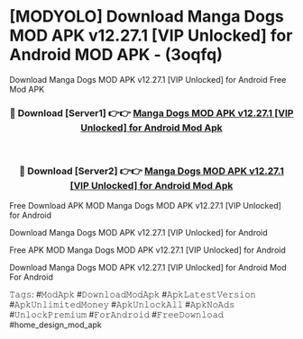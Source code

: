 # [MODYOLO] Download Manga Dogs MOD APK v12.27.1 [VIP Unlocked] for Android MOD APK - (3oqfq)
Download Manga Dogs MOD APK v12.27.1 [VIP Unlocked] for Android Free Mod APK

<div align="center">
<h3>🔴 Download [Server1] 👉👉 <a href="https://apk-comot.site?title=Manga_Dogs_MOD_APK_v12.27.1_[VIP_Unlocked]_for_Android">Manga Dogs MOD APK v12.27.1 [VIP Unlocked] for Android Mod Apk</a></h3><br>

<h3>🔴 Download [Server2] 👉👉 <a href="https://apk-comot.site?title=Manga_Dogs_MOD_APK_v12.27.1_[VIP_Unlocked]_for_Android">Manga Dogs MOD APK v12.27.1 [VIP Unlocked] for Android Mod Apk</a></h3>
</div>


Free Download APK MOD Manga Dogs MOD APK v12.27.1 [VIP Unlocked] for Android

Download Manga Dogs MOD APK v12.27.1 [VIP Unlocked] for Android 

Free APK MOD Manga Dogs MOD APK v12.27.1 [VIP Unlocked] for Android 

Download Manga Dogs MOD APK v12.27.1 [VIP Unlocked] for Android Mod For Android

𝚃𝚊𝚐𝚜: #𝙼𝚘𝚍𝙰𝚙𝚔 #𝙳𝚘𝚠𝚗𝚕𝚘𝚊𝚍𝙼𝚘𝚍𝙰𝚙𝚔 #𝙰𝚙𝚔𝙻𝚊𝚝𝚎𝚜𝚝𝚅𝚎𝚛𝚜𝚒𝚘𝚗 #𝙰𝚙𝚔𝚄𝚗𝚕𝚒𝚖𝚒𝚝𝚎𝚍𝙼𝚘𝚗𝚎𝚢 #𝙰𝚙𝚔𝚄𝚗𝚕𝚘𝚌𝚔𝙰𝚕𝚕 #𝙰𝚙𝚔𝙽𝚘𝙰𝚍𝚜 #𝚄𝚗𝚕𝚘𝚌𝚔𝙿𝚛𝚎𝚖𝚒𝚞𝚖 #𝙵𝚘𝚛𝙰𝚗𝚍𝚛𝚘𝚒𝚍 #𝙵𝚛𝚎𝚎𝙳𝚘𝚠𝚗𝚕𝚘𝚊𝚍 #home_design_mod_apk